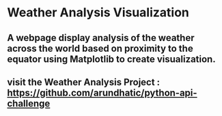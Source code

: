 # Weather Analysis Visualization
## A webpage display analysis of the weather across the world based on proximity to the equator using Matplotlib to create visualization.
## visit the Weather Analysis Project : https://github.com/arundhatic/python-api-challenge

 




